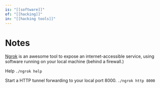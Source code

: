 ```yaml
---
is: "[[software]]"
of: "[[hacking]]"
in: "[[hacking tools]]"
---
```

# Notes
[Ngrok](https://ngrok.com/) is an awesome tool to expose an internet-accessible service, using software running on your local machine (behind a firewall.)

Help
`./ngrok help`

Start a HTTP tunnel forwarding to your local port 8000.
`./ngrok http 8000`
